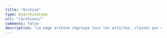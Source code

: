 ```yaml
---
title: "Archive"
type: myarchivetype
url: "/archives/"
comments: false
description: "La page archive regroupe tous les articles, classés par date de publication. Facile d'ulisation sans pagination. Les indices affichent le nombre d'article."
---
```

